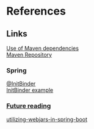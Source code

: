 # References
## Links
<a href="http://www.webjars.org/documentation#springboot">Use of Maven dependencies</a><br />
<a href="https://mvnrepository.com/">Maven Repository</a> <br />

### Spring
<a href="https://docs.spring.io/spring-framework/docs/current/javadoc-api/org/springframework/web/bind/annotation/InitBinder.html">@InitBinder</a><br />
<a href="https://www.concretepage.com/spring/spring-mvc/spring-mvc-validator-with-initbinder-webdatabinder-registercustomeditor-example">InitBinder example

### Future reading
<a href="https://spring.io/blog/2014/01/03/utilizing-webjars-in-spring-boot">utilizing-webjars-in-spring-boot</a><br />